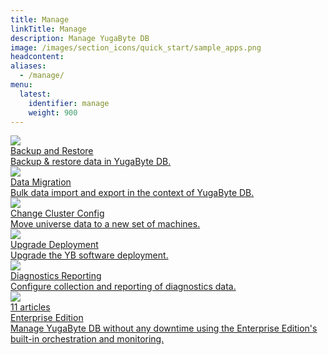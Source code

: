 ```yaml
---
title: Manage
linkTitle: Manage
description: Manage YugaByte DB
image: /images/section_icons/quick_start/sample_apps.png
headcontent:
aliases:
  - /manage/
menu:
  latest:
    identifier: manage
    weight: 900
---
```


<div class="row">
  <div class="col-12 col-md-6 col-lg-12 col-xl-6">
    <a class="section-link icon-offset" href="backup-restore/">
      <div class="head">
        <img class="icon" src="/images/section_icons/manage/backup.png" aria-hidden="true" />
        <div class="title">Backup and Restore</div>
      </div>
      <div class="body">
        Backup & restore data in YugaByte DB.
      </div>
    </a>
  </div>

  <div class="col-12 col-md-6 col-lg-12 col-xl-6">
    <a class="section-link icon-offset" href="data-migration/">
      <div class="head">
        <img class="icon" src="/images/section_icons/index/deploy.png" aria-hidden="true" />
        <div class="title">Data Migration</div>
      </div>
      <div class="body">
        Bulk data import and export in the context of YugaByte DB.
      </div>
    </a>
  </div>

  <div class="col-12 col-md-6 col-lg-12 col-xl-6">
    <a class="section-link icon-offset" href="./change-cluster-config/">
      <div class="head">
        <img class="icon" src="/images/section_icons/deploy/enterprise/administer.png" aria-hidden="true" />
        <div class="title">Change Cluster Config</div>
      </div>
      <div class="body">
          Move universe data to a new set of machines.
      </div>
    </a>
  </div>

  <div class="col-12 col-md-6 col-lg-12 col-xl-6">
    <a class="section-link icon-offset" href="./upgrade-deployment/">
      <div class="head">
        <img class="icon" src="/images/section_icons/deploy/enterprise/administer.png" aria-hidden="true" />
        <div class="title">Upgrade Deployment</div>
      </div>
      <div class="body">
          Upgrade the YB software deployment.
      </div>
    </a>
  </div>

  <div class="col-12 col-md-6 col-lg-12 col-xl-6">
    <a class="section-link icon-offset" href="diagnostics-reporting/">
      <div class="head">
        <img class="icon" src="/images/section_icons/manage/diagnostics.png" aria-hidden="true" />
        <div class="title">Diagnostics Reporting</div>
      </div>
      <div class="body">
        Configure collection and reporting of diagnostics data.
      </div>
    </a>
  </div>

  <div class="col-12 col-md-6 col-lg-12 col-xl-6">
    <a class="section-link icon-offset" href="enterprise-edition/">
      <div class="head">
        <img class="icon" src="/images/section_icons/manage/enterprise.png" aria-hidden="true" />
        <div class="articles">11 articles</div>
        <div class="title">Enterprise Edition</div>
      </div>
      <div class="body">
        Manage YugaByte DB without any downtime using the Enterprise Edition's built-in orchestration and monitoring.
      </div>
    </a>
  </div>

</div>
